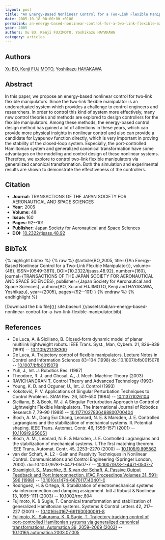```yaml
---
layout: post
title: "An Energy-Based Nonlinear Control for a Two-Link Flexible Manipulator"
date: 2005-10-18 00:00:00 +0100
permalink: an-energy-based-nonlinear-control-for-a-two-link-flexible-manipulator
year: 2005
authors: Xu BO, Kenji FUJIMOTO, Yoshikazu HAYAKAWA
category: articles
---
```

 
## Authors
[Xu BO](authors/xu-bo), [Kenji FUJIMOTO](authors/kenji-fujimoto), [Yoshikazu HAYAKAWA](authors/yoshikazu-hayakawa)
 
## Abstract
In this paper, we propose an energy-based nonlinear control for two-link flexible manipulators. Since the two-link flexible manipulator is an underactuated system which provides a challenge to control engineers and researchers. In order to control this kind of system more effectively, many new control theories and methods are explored to design controllers for the flexible manipulators. Among these methods, the energy-based control design method has gained a lot of attentions in these years, which can provide more physical insights in nonlinear control and also can provide a candidate for Lyapunov function directly, which is very important in proving the stability of the closed-loop system. Especially, the port-controlled Hamiltonian system and generalized canonical transformation have some advantages on the modeling and control design of these nonlinear systems. Therefore, we explore to control two-link flexible manipulators via generalized canonical transformation. Both the simulation and experimental results are shown to demonstrate the effectiveness of the controllers.
 
## Citation
- **Journal:** TRANSACTIONS OF THE JAPAN SOCIETY FOR AERONAUTICAL AND SPACE SCIENCES
- **Year:** 2005
- **Volume:** 48
- **Issue:** 160
- **Pages:** 92--101
- **Publisher:** Japan Society for Aeronautical and Space Sciences
- **DOI:** [10.2322/tjsass.48.92](https://doi.org/10.2322/tjsass.48.92)
 
## BibTeX
{% highlight bibtex %}
{% raw %}
@article{BO_2005,
  title={{An Energy-Based Nonlinear Control for a Two-Link Flexible Manipulator}},
  volume={48},
  ISSN={0549-3811},
  DOI={10.2322/tjsass.48.92},
  number={160},
  journal={TRANSACTIONS OF THE JAPAN SOCIETY FOR AERONAUTICAL AND SPACE SCIENCES},
  publisher={Japan Society for Aeronautical and Space Sciences},
  author={BO, Xu and FUJIMOTO, Kenji and HAYAKAWA, Yoshikazu},
  year={2005},
  pages={92--101}
}
{% endraw %}
{% endhighlight %}
 
[Download the bib file]({{ site.baseurl }}/assets/bib/an-energy-based-nonlinear-control-for-a-two-link-flexible-manipulator.bib)
 
## References
- De Luca, A. & Siciliano, B. Closed-form dynamic model of planar multilink lightweight robots. IEEE Trans. Syst., Man, Cybern. 21, 826–839 (1991) -- [10.1109/21.108300](https://doi.org/10.1109/21.108300)
- De Luca, A. Trajectory control of flexible manipulators. Lecture Notes in Control and Information Sciences 83–104 (1998) doi:10.1007/bfb0015078 -- [10.1007/bfb0015078](https://doi.org/10.1007/bfb0015078)
- Yuh, J., Int. J. Robotics Res. (1987)
- Theodore, R. J. and Ghosal, A., J. Mech. Machine Theory (2003)
- RAVICHANDRAN T, Control Theory and Advanced Technology (1993)
- Young, K. D. and Ozguner, U., Int. J. Control (1993)
- Kokotović, P. V. Applications of Singular Perturbation Techniques to Control Problems. SIAM Rev. 26, 501–550 (1984) -- [10.1137/1026104](https://doi.org/10.1137/1026104)
- Siciliano, B. & Book, W. J. A Singular Perturbation Approach to Control of Lightweight Flexible Manipulators. The International Journal of Robotics Research 7, 79–90 (1988) -- [10.1177/027836498800700404](https://doi.org/10.1177/027836498800700404)
- Bloch, A. M., Dong Eui Chang, Leonard, N. E. & Marsden, J. E. Controlled Lagrangians and the stabilization of mechanical systems. II. Potential shaping. IEEE Trans. Automat. Contr. 46, 1556–1571 (2001) -- [10.1109/9.956051](https://doi.org/10.1109/9.956051)
- Bloch, A. M., Leonard, N. E. & Marsden, J. E. Controlled Lagrangians and the stabilization of mechanical systems. I. The first matching theorem. IEEE Trans. Automat. Contr. 45, 2253–2270 (2000) -- [10.1109/9.895562](https://doi.org/10.1109/9.895562)
- van der Schaft, A. L2 - Gain and Passivity Techniques in Nonlinear Control. Communications and Control Engineering (Springer London, 2000). doi:10.1007/978-1-4471-0507-7 -- [10.1007/978-1-4471-0507-7](https://doi.org/10.1007/978-1-4471-0507-7)
- [Stramigioli, S., Maschke, B. & van der Schaft, A. Passive Output Feedback and Port Interconnection. IFAC Proceedings Volumes 31, 591–596 (1998)](passive-output-feedback-and-port-interconnection) -- [10.1016/s1474-6670(17)40401-0](https://doi.org/10.1016/s1474-6670(17)40401-0)
- Rodríguez, H. & Ortega, R. Stabilization of electromechanical systems via interconnection and damping assignment. Intl J Robust &amp; Nonlinear 13, 1095–1111 (2003) -- [10.1002/rnc.804](https://doi.org/10.1002/rnc.804)
- Fujimoto, K. & Sugie, T. Canonical transformation and stabilization of generalized Hamiltonian systems. Systems &amp; Control Letters 42, 217–227 (2001) -- [10.1016/s0167-6911(00)00091-8](https://doi.org/10.1016/s0167-6911(00)00091-8)
- [Fujimoto, K., Sakurama, K. & Sugie, T. Trajectory tracking control of port-controlled Hamiltonian systems via generalized canonical transformations. Automatica 39, 2059–2069 (2003)](trajectory-tracking-control-of-port-controlled-hamiltonian-systems-via-generalized-canonical-transformations) -- [10.1016/j.automatica.2003.07.005](https://doi.org/10.1016/j.automatica.2003.07.005)


